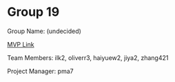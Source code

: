 # Group 19
Group Name: (undecided)

[MVP Link](https://docs.google.com/document/d/1fWk0DiJ9DeTcZ_j8ieghhO3Ip4r1U6vAcazE0e7Imj8/edit?usp=sharing)

Team Members: ilk2,
              oliverr3,
              haiyuew2,
              jiya2,
              zhang421

Project Manager: pma7
